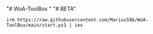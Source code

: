 "# WoA-ToolBox " 
"# BETA" 

```
irm https://raw.githubusercontent.com/Marius586/WoA-ToolBox/main/start.ps1 | iex
```
